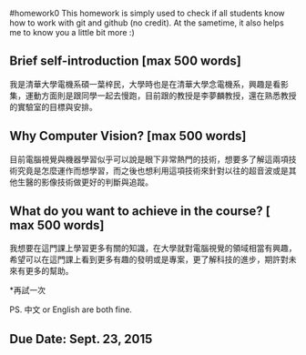 #homework0
This homework is simply used to check if all students know how to work with git and github (no credit).
At the sametime, it also helps me to know you a little bit more :)

## Brief self-introduction [max 500 words]
我是清華大學電機系碩一葉梓民，大學時也是在清華大學念電機系，興趣是看影集，運動方面則是跟同學一起去慢跑，目前跟的教授是李夢麟教授，還在熟悉教授的實驗室的目標與安排。


## Why Computer Vision? [max 500 words]
目前電腦視覺與機器學習似乎可以說是眼下非常熱門的技術，想要多了解這兩項技術究竟是怎麼運作而想學習，而之後也想利用這項技術來針對以往的超音波或是其他生醫的影像技術做更好的判斷與追蹤。

## What do you want to achieve in the course? [ max 500 words]
我想要在這門課上學習更多有關的知識，在大學就對電腦視覺的領域相當有興趣，希望可以在這門課上看到更多有趣的發明或是專案，更了解科技的進步，期許對未來有更多的幫助。

*再試一次

PS. 中文 or English are both fine.

## Due Date: Sept. 23, 2015
